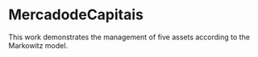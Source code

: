 # MercadodeCapitais

This work demonstrates the management of five assets according to the Markowitz model.
